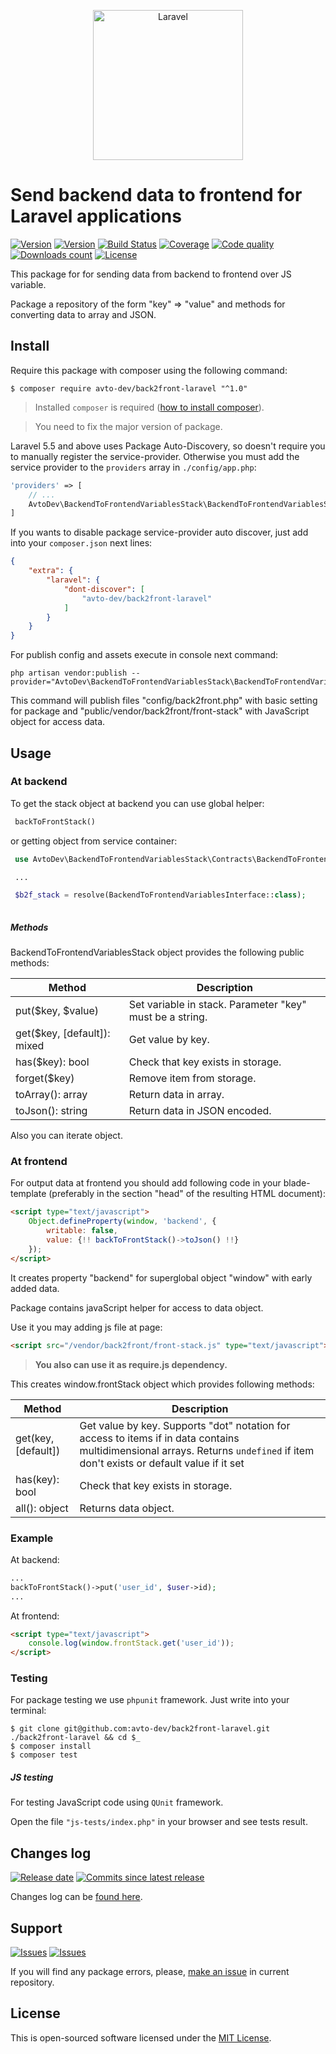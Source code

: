 <p align="center">
  <img src="https://laravel.com/assets/img/components/logo-laravel.svg" alt="Laravel" width="240" />
</p>

# Send backend data to frontend for Laravel applications

[![Version][badge_packagist_version]][link_packagist]
[![Version][badge_php_version]][link_packagist]
[![Build Status][badge_build_status]][link_build_status]
[![Coverage][badge_coverage]][link_coverage]
[![Code quality][badge_code_quality]][link_coverage]
[![Downloads count][badge_downloads_count]][link_packagist]
[![License][badge_license]][link_license]

This package for for sending data from backend to frontend over JS variable.

Package a repository of the form "key" => "value" and methods for converting data to array and JSON.

## Install

Require this package with composer using the following command:

```shell
$ composer require avto-dev/back2front-laravel "^1.0"
```

> Installed `composer` is required ([how to install composer][getcomposer]).

> You need to fix the major version of package.

Laravel 5.5 and above uses Package Auto-Discovery, so doesn't require you to manually register the service-provider. Otherwise you must add the service provider to the `providers` array in `./config/app.php`:

```php
'providers' => [
    // ...
    AvtoDev\BackendToFrontendVariablesStack\BackendToFrontendVariablesStackServiceProvider::class,
]
```

If you wants to disable package service-provider auto discover, just add into your `composer.json` next lines:

```json
{
    "extra": {
        "laravel": {
            "dont-discover": [
                "avto-dev/back2front-laravel"
            ]
        }
    }
}
```
For publish config and assets execute in console next command:
```shell
php artisan vendor:publish --provider="AvtoDev\BackendToFrontendVariablesStack\BackendToFrontendVariablesStackServiceProvider"
```

This command will publish files "config/back2front.php" with basic setting for package and "public/vendor/back2front/front-stack" with JavaScript object for access data.


## Usage

### At backend

To get the stack object at backend you can use global helper:

```php
 backToFrontStack()
```

or getting object from service container:

```php
 use AvtoDev\BackendToFrontendVariablesStack\Contracts\BackendToFrontendVariablesInterface;

 ...

 $b2f_stack = resolve(BackendToFrontendVariablesInterface::class);
 
```

##### Methods

BackendToFrontendVariablesStack object provides the following public methods:

| Method | Description  |
|---|---|
| put($key, $value) | Set variable in stack. Parameter "key" must be a string.  |
| get($key, \[default\]): mixed         |  Get value by key. |
| has($key): bool         | Check that key exists in storage.  |
| forget($key)      | Remove item from storage.  |
| toArray(): array  | Return data in array. |
| toJson(): string  | Return data in JSON encoded. |

Also you can iterate object.

### At frontend

For output data at frontend you should add following code in your blade-template (preferably in the section "head" of the resulting HTML document):

```html
<script type="text/javascript">
    Object.defineProperty(window, 'backend', {
        writable: false,
        value: {!! backToFrontStack()->toJson() !!}
    });
</script>
```

It creates property "backend" for superglobal object "window" with early added data.

Package contains javaScript helper for access to data object.

Use it you may adding js file at page:

```html
<script src="/vendor/back2front/front-stack.js" type="text/javascript"></script>
```


> **You also can use it as require.js dependency.**

This creates window.frontStack object which provides following methods:

| Method | Description  |
|---|---|
| get(key, \[default\])         |  Get value by key. Supports "dot" notation for access to items if in data contains multidimensional arrays.  Returns `undefined` if item don't exists or default value if it set |
| has(key): bool         | Check that key exists in storage.  |
| all(): object         | Returns data object.  |

### Example

At backend:

```php
...
backToFrontStack()->put('user_id', $user->id);
...
```

At frontend:

```html
<script type="text/javascript">
    console.log(window.frontStack.get('user_id'));
</script>
```

### Testing

For package testing we use `phpunit` framework. Just write into your terminal:

```shell
$ git clone git@github.com:avto-dev/back2front-laravel.git ./back2front-laravel && cd $_
$ composer install
$ composer test
```

##### JS testing

For testing JavaScript code using `QUnit` framework.

Open the file `"js-tests/index.php"` in your browser and see tests result.

## Changes log

[![Release date][badge_release_date]][link_releases]
[![Commits since latest release][badge_commits_since_release]][link_commits]

Changes log can be [found here][link_changes_log].

## Support

[![Issues][badge_issues]][link_issues]
[![Issues][badge_pulls]][link_pulls]

If you will find any package errors, please, [make an issue][link_create_issue] in current repository.

## License

This is open-sourced software licensed under the [MIT License][link_license].

[badge_packagist_version]:https://img.shields.io/packagist/v/avto-dev/back2front-laravel.svg?style=flat-square&maxAge=180
[badge_php_version]:https://img.shields.io/packagist/php-v/avto-dev/back2front-laravel.svg?style=flat-square&longCache=true
[badge_build_status]:https://img.shields.io/scrutinizer/build/g/avto-dev/back2front-laravel.svg?style=flat-square&maxAge=180&logo=scrutinizer
[badge_code_quality]:https://img.shields.io/scrutinizer/g/avto-dev/back2front-laravel.svg?style=flat-square&maxAge=180
[badge_coverage]:https://img.shields.io/scrutinizer/coverage/g/avto-dev/back2front-laravel.svg?style=flat-square&maxAge=180
[badge_downloads_count]:https://img.shields.io/packagist/dt/avto-dev/back2front-laravel.svg?style=flat-square&maxAge=180
[badge_license]:https://img.shields.io/packagist/l/avto-dev/back2front-laravel.svg?style=flat-square&longCache=true
[badge_release_date]:https://img.shields.io/github/release-date/avto-dev/back2front-laravel.svg?style=flat-square&maxAge=180
[badge_commits_since_release]:https://img.shields.io/github/commits-since/avto-dev/back2front-laravel/latest.svg?style=flat-square&maxAge=180
[badge_issues]:https://img.shields.io/github/issues/avto-dev/back2front-laravel.svg?style=flat-square&maxAge=180
[badge_pulls]:https://img.shields.io/github/issues-pr/avto-dev/back2front-laravel.svg?style=flat-square&maxAge=180
[link_releases]:https://github.com/avto-dev/back2front-laravel/releases
[link_packagist]:https://packagist.org/packages/avto-dev/back2front-laravel
[link_build_status]:https://scrutinizer-ci.com/g/avto-dev/back2front-laravel/build-status/master
[link_coverage]:https://scrutinizer-ci.com/g/avto-dev/back2front-laravel/?branch=master
[link_changes_log]:https://github.com/avto-dev/back2front-laravel/blob/master/CHANGELOG.md
[link_issues]:https://github.com/avto-dev/back2front-laravel/issues
[link_create_issue]:https://github.com/avto-dev/back2front-laravel/issues/new/choose
[link_commits]:https://github.com/avto-dev/back2front-laravel/commits
[link_pulls]:https://github.com/avto-dev/back2front-laravel/pulls
[link_license]:https://github.com/avto-dev/back2front-laravel/blob/master/LICENSE
[getcomposer]:https://getcomposer.org/download/
